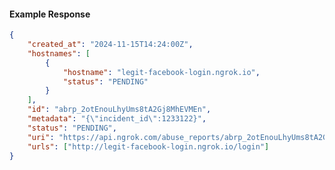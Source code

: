 <!-- Code generated for API Clients. DO NOT EDIT. -->

#### Example Response

```json
{
	"created_at": "2024-11-15T14:24:00Z",
	"hostnames": [
		{
			"hostname": "legit-facebook-login.ngrok.io",
			"status": "PENDING"
		}
	],
	"id": "abrp_2otEnouLhyUms8tA2Gj8MhEVMEn",
	"metadata": "{\"incident_id\":1233122}",
	"status": "PENDING",
	"uri": "https://api.ngrok.com/abuse_reports/abrp_2otEnouLhyUms8tA2Gj8MhEVMEn",
	"urls": ["http://legit-facebook-login.ngrok.io/login"]
}
```

